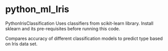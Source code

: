 # python_ml_Iris
PythonIrisClassification
Uses classifiers from scikit-learn library. Install sklearn and its pre-requisites before running this code.

Compares accuracy of different classification models to predict type based on Iris data set.
